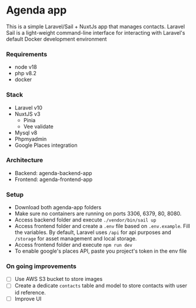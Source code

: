 # Agenda app

This is a simple Laravel/Sail + NuxtJs app that manages contacts.
Laravel Sail is a light-weight command-line interface for interacting with Laravel's default Docker development environment

### Requirements

- node v18
- php v8.2
- docker

### Stack

- Laravel v10
- NuxtJS v3
  - Pinia
  - Vee validate
- Mysql v8
- Phpmyadmin
- Google Places integration

### Architecture

- Backend: agenda-backend-app
- Frontend: agenda-frontend-app

### Setup

- Download both agenda-app folders
- Make sure no containers are running on ports 3306, 6379, 80, 8080.
- Access backend folder and execute `./vendor/bin/sail up`
- Access frontend folder and create a `.env` file based on `.env.example`. Fill the variables. By default, Laravel uses `/api` for api purposes and `/storage` for asset management and local storage.
- Access frontend folder and execute `npm run dev`
- To enable google's places API, paste you project's token in the env file

### On going improvements

- [ ] Use AWS S3 bucket to store images
- [ ] Create a dedicate `contacts` table and model to store contacts with user id reference.
- [ ] Improve UI
